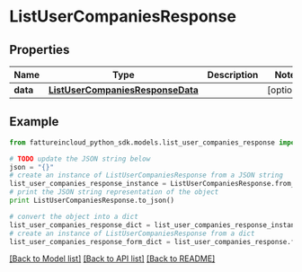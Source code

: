 # ListUserCompaniesResponse



## Properties

Name | Type | Description | Notes
------------ | ------------- | ------------- | -------------
**data** | [**ListUserCompaniesResponseData**](ListUserCompaniesResponseData.md) |  | [optional] 

## Example

```python
from fattureincloud_python_sdk.models.list_user_companies_response import ListUserCompaniesResponse

# TODO update the JSON string below
json = "{}"
# create an instance of ListUserCompaniesResponse from a JSON string
list_user_companies_response_instance = ListUserCompaniesResponse.from_json(json)
# print the JSON string representation of the object
print ListUserCompaniesResponse.to_json()

# convert the object into a dict
list_user_companies_response_dict = list_user_companies_response_instance.to_dict()
# create an instance of ListUserCompaniesResponse from a dict
list_user_companies_response_form_dict = list_user_companies_response.from_dict(list_user_companies_response_dict)
```
[[Back to Model list]](../README.md#documentation-for-models) [[Back to API list]](../README.md#documentation-for-api-endpoints) [[Back to README]](../README.md)


